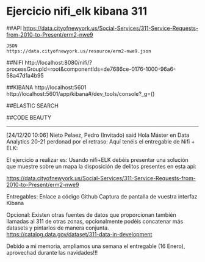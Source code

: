# Ejercicio nifi_elk kibana 311

##API
https://data.cityofnewyork.us/Social-Services/311-Service-Requests-from-2010-to-Present/erm2-nwe9

	JSON
	https://data.cityofnewyork.us/resource/erm2-nwe9.json

##NIFI
http://localhost:8080/nifi/?processGroupId=root&componentIds=de7686ce-0176-1000-96a6-58a47d1a4b95

##KIBANA
http://localhost:5601
http://localhost:5601/app/kibana#/dev_tools/console?_g=()

##ELASTIC SEARCH

##CODE BEAUTY








----------------------------------------------------------------------------------------------------------
[24/12/20 10:06] Nieto Pelaez, Pedro (Invitado) said
    Hola Máster en Data Analytics 20-21 perdonad por el retraso: Aquí tenéis el entregable de Nifi + ELK:

El ejercicio a realizar es:
Usando nifi+ELK debéis presentar una solución que muestre sobre un mapa la disposición de delitos presentes en esta api:

https://data.cityofnewyork.us/Social-Services/311-Service-Requests-from-2010-to-Present/erm2-nwe9

Entregables:
	Enlace a código Github
	Captura de pantalla de vuestra interfaz Kibana

Opcional:
Existen otras fuentes de datos que proporcionan también llamadas al 311 de otras zonas, opcionalmente podéis concatenar más datasets y pintarlos de manera conjunta.
	https://catalog.data.gov/dataset/311-data-in-development


Debido a mi memoria, ampliamos una semana el entregable (16 Enero), aprovechad durante las navidades!!!
